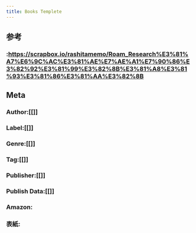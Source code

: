 ```yaml
---
title: Books Templete
---
```


## 参考
### :https://scrapbox.io/rashitamemo/Roam_Research%E3%81%A7%E6%9C%AC%E3%81%AE%E7%AE%A1%E7%90%86%E3%82%92%E3%81%99%E3%82%8B%E3%81%A8%E3%81%93%E3%81%86%E3%81%AA%E3%82%8B

## Meta
### Author:[[]]

### Label:[[]]

### Genre:[[]]

### Tag:[[]]

### Publisher:[[]]

### Publish Data:[[]]

### Amazon:

### 表紙:
